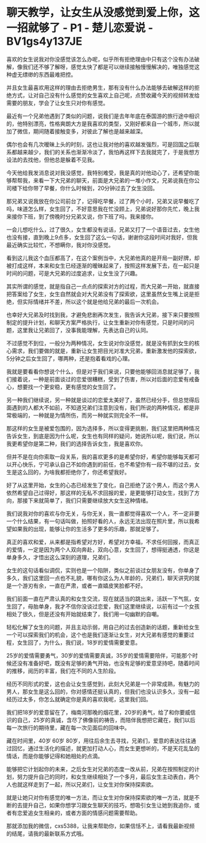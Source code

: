 # 聊天教学，让女生从没感觉到爱上你，这一招就够了 - P1 - 楚儿恋爱说 - BV1gs4y137JE

喜欢的女生说我对你没感觉该怎么办呢，似乎所有拒绝理由中只有这个没有办法破解，像我们还不够了解呀，感觉太快了都是可以继续接触慢慢解决的，唯独感觉这种虚无缥缈的东西最难把控。

并且女生最喜欢用这样的理由去拒绝男生，那有没有什么办法能够去破解这样的拒绝方式，让对自己没有什么感觉的女生喜欢上自己呢，点赞收藏今天的视频转发给需要的朋友，学会了让女生只对你有感觉。

最近有一个兄弟他遇到了类似的问题，说我们是去年年底在泰国游的旅行途中相识的，他特别漂亮，性格爽朗大方是我喜欢的类型，又刚好都来自一个城市，所以就加了微信，期间随着接触变多，对彼此了解也是越来越深。

偶尔也会有几次暧昧上头的时刻，这也让我对他的喜欢越发强烈，可是回国之后联系都越来越少，我们的关系也渐渐冷淡了，我怕再这样下去我就完了，于是我想方设法的去找他，但他总是躲着不见我。

今天他给我发消息说对我没感觉，我特别难受，我是真的对他动心了，还希望你能够帮帮我，来看一下大兄弟的聊天，前面是大兄弟的一堆小作文，兄弟说我在你公司楼下给你带了早餐，你什么时候到，20分钟过去了女生没回。

那兄弟又说我放在你公司前台了，记得吃早餐，过了两个小时，兄弟又说早餐吃了吗，味道怎么样，女生回了，不好意思我在忙没顾上，兄弟说好那你先忙，晚上我来接你下班，到了傍晚时分兄弟又说，你下班了吗，我来接你。

一会儿想吃什么，过了很久，女生都没有说话，兄弟又打了一个语音过去，女生他也没有接，直到晚上9点多，女生回了这么一句话，谢谢你这段时间对我好，但我最近确实比较忙，不想瞒你，我对你没感觉。

看到这儿我这个血压都高了，在这个案例当中，大兄弟他真的是开局一副好牌，却被打成这样，本来和女生已经逐渐的暧昧起来了，按照这样发展下去，在一起只是时间的问题，可是大兄弟的过度追求，让女生没了兴趣。

其实所谓的感觉，就是指自己一点点的探索对方的过程，而大兄弟一开始，就直接把答案给了女生，女生自然就会对大兄弟没有了探索欲，这里虽然女生嘴上说是拒绝，但实际情绪并不差，所以这个就是他给兄弟的最后一次机会。

也幸好大兄弟及时找到我，才避免悲剧再次发生，我告诉大兄弟，接下来只要按照制定的提升计划，和聊天方案严格执行，让女生重新对你有感觉，只是时间的问题，这里我让兄弟回了，没事我能理解，先表达自己的认同。

不过感觉不到位，一般分为两种情况，女生说对你没感觉，就是没有抓到女生的核心需求，我们要做的就是，重新让女生把目光对准大兄弟，重新激发他的探索欲，5分钟之后女生回了，哪两种，还是抱着看戏的心理。

我就是要看看你想说个什么，但是对于我们来说，只要他能够回消息就足够了，我们接着说，一种是前面谈过的恋爱很糟糕，受到了伤害，所以对后面的恋爱有戒备心，想要找一个更安稳，更有感觉的女生回了。

另一种我们继续说，另一种就是谈过的恋爱太美好了，虽然已经分手，但总觉得后面遇到的人都大不如前，不知道兄弟们注意到没有，我们所说的两种情况，都是非常极端的，一种就是为情所伤，而另一种就实则完全不一样。

那这样的女生是被爱包围的，因为选择多，所以变得更挑剔，我们这里把两种情况告诉女生，到底是因为什么呢，女生也有同样的疑问，她说所以呢，我们说，所以我更希望你是第二种，我们的选择告诉女生，我是喜欢你。

但并不是在向你索取一段关系，我的喜欢更多的是希望你好，希望你能够每天都可以开心快乐，宁可承认自己不如你遇到的前任，也不希望你有一段不堪的过去，女生是这么回的，为啥我都拒绝你了，你还希望我好。

好了从这里开始，女生的心态已经发生了变化，自己拒绝了这个男人，而这个男人依然希望自己过得好，那这样的无私不求回报的爱，是更能够打动女生，找到了方向，那接下来就简单了，我们只需要继续放大女生这种情绪。

我们说我对你的喜欢与你无关，与你无关，我一直都觉得喜欢一个人，不一定非要一个什么结果，有一句话叫做，拍照好看的人，永远无法出现在照片里，所以我希望如果我的出现，能够让你的生活多了更多的乐趣，那就足够了。

真正的喜欢和爱，从来都是指希望对方好，希望对方幸福，不求任何回报，而真正的爱情，一定是因为两个人双向奔赴，双向心意，女生回了，想得挺通透，你这是单身多久，才悟出这么深刻的道理，兄弟们。

女生的这句话看似调侃，实则也是一个陷阱，类似之前谈过女朋友没有，你单身了多久，我们这里回一点也不礼貌，哪有你这么为人年龄的，兄弟们，聊天讲究的就是一个游刃有余，一直在严肃，或者一直嬉皮笑脸都不好。

我们前面一直在严肃认真的和女生交流，现在就适当的跳出来，活跃一下气氛，女生回了，母胎单身，我才不信你没谈过恋爱，我们这里继续说，以前有过一个女孩相处了很久，但是还没有开始就结束了，我们用一句幽默的自嘲。

轻松化解了女生的问题，并且主动示弱，用自己的过去创造新的话题，重新给女生一个可以探索我们的机会，这个也是我们逐渐让女生，对大兄弟有感觉的重要过程，女生回了，为什么，我们说，18岁的爱情需要爱意。

25岁的爱情需要勇气，30岁的爱情需要真诚，35岁的爱情需要陪伴，可能那个时候还没有准备好吧，既没有足够的勇气开始，也没有足够的爱意坚持吧，随着时间的推移，阅历的丰富，我们在不同的人生阶段。

经历不同形式的爱，这也会让女生感觉到，此刻大兄弟是一个非常成熟，有魅力的男人，那女生是这么回的，你对感情还挺认真的，但我们也没认识多久，没有一起经历过太多，你怎么就确定你是真的喜欢我呢，这里我们回。

我们把18岁的爱意留在了，梅南河那晚的烟花里，20岁的勇气，给了和你要威信识的自己，25岁的真诚，含尽了佛像前的祷告，而陪伴我想把它藏在，我们以后每一次旅行的期待里，藏在每一次见面后的回味中。

藏在时间里，40岁 60岁 80岁，用往后余生去寻找，兄弟们，爱意的表达往往通过回忆，通过生活化的描述，就更加打动人心，而女生更想听的，不是天花乱坠的情话，而是你能够记得和她相处的点滴。

能够把它计划起你的未来，之后女生对兄弟的态度一改从前，兄弟在按照制定的计划，努力提升自己的同时，和女生继续相处了一个多月，最后女生主动表白，两个人也就这样走到了一起，所以兄弟们，让女生对你保持探索欲。

就是让她只对你有感觉的唯一方法，而让女生对你保持探索欲的唯一方法，就是不断的去提升自己，如果你想学习跟女生聊天的技巧，想吸引女生让她到我追你，或者有恋爱追女生相亲的，或者方面的情感问题需要帮助。

那就添加我的微信，cxs5388，让我来帮助你，如果信恬不上，请看我最新视频的结尾，请我的最新联系方式哦。